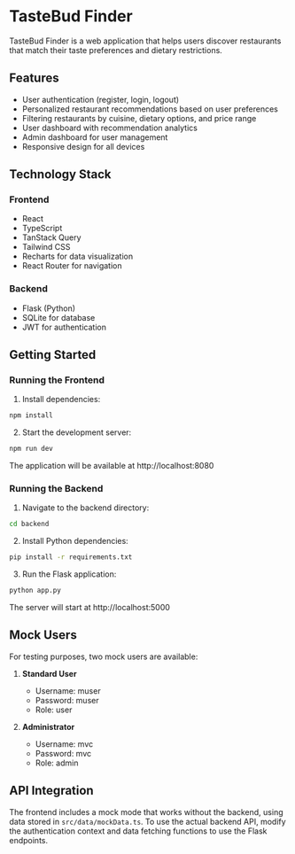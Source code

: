 
# TasteBud Finder

TasteBud Finder is a web application that helps users discover restaurants that match their taste preferences and dietary restrictions.

## Features

- User authentication (register, login, logout)
- Personalized restaurant recommendations based on user preferences
- Filtering restaurants by cuisine, dietary options, and price range
- User dashboard with recommendation analytics
- Admin dashboard for user management
- Responsive design for all devices

## Technology Stack

### Frontend
- React
- TypeScript
- TanStack Query
- Tailwind CSS
- Recharts for data visualization
- React Router for navigation

### Backend
- Flask (Python)
- SQLite for database
- JWT for authentication

## Getting Started

### Running the Frontend

1. Install dependencies:

```bash
npm install
```

2. Start the development server:

```bash
npm run dev
```

The application will be available at http://localhost:8080

### Running the Backend

1. Navigate to the backend directory:

```bash
cd backend
```

2. Install Python dependencies:

```bash
pip install -r requirements.txt
```

3. Run the Flask application:

```bash
python app.py
```

The server will start at http://localhost:5000

## Mock Users

For testing purposes, two mock users are available:

1. **Standard User**
   - Username: muser
   - Password: muser
   - Role: user

2. **Administrator**
   - Username: mvc
   - Password: mvc
   - Role: admin

## API Integration

The frontend includes a mock mode that works without the backend, using data stored in `src/data/mockData.ts`. To use the actual backend API, modify the authentication context and data fetching functions to use the Flask endpoints.
